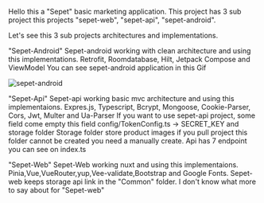 Hello this a "Sepet" basic marketing application. This project has 3 sub project this projects "sepet-web", "sepet-api", "sepet-android".

Let's see this 3 sub projects architectures and implementations.

"Sepet-Android"
Sepet-android working with clean architecture and using this implementations. 
Retrofit, Roomdatabase, Hilt, Jetpack Compose and ViewModel
You can see sepet-android application in this Gif

![sepet-android](https://github.com/user-attachments/assets/6d815cc9-a808-4224-98b2-3aa1bcdef6b4)


"Sepet-Api"
Sepet-api working basic mvc architecture and using this implementaions.
Expres.js, Typescript, Bcrypt, Mongoose, Cookie-Parser, Cors, Jwt, Multer and Ua-Parser
If you want to use sepet-api project, some field come empty this field config/TokenConfig.ts -> SECRET_KEY and storage folder
Storage folder store product images if you pull project this folder cannot be created you need a manually create.
Api has 7 endpoint you can see on index.ts

"Sepet-Web"
Sepet-Web working nuxt and using this implementaions.
Pinia,Vue,VueRouter,yup,Vee-validate,Bootstrap and Google Fonts.
Sepet-web keeps storage api link in the "Common" folder.
I don't know what more to say about for "Sepet-web"
